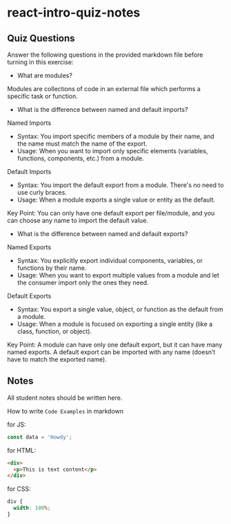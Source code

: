 # react-intro-quiz-notes

## Quiz Questions

Answer the following questions in the provided markdown file before turning in this exercise:

- What are modules?

Modules are collections of code in an external file which performs a specific task or function.

- What is the difference between named and default imports?

Named Imports

- Syntax: You import specific members of a module by their name, and the name must match the name of the export.
- Usage: When you want to import only specific elements (variables, functions, components, etc.) from a module.

Default Imports

- Syntax: You import the default export from a module. There's no need to use curly braces.
- Usage: When a module exports a single value or entity as the default.

Key Point: You can only have one default export per file/module, and you can choose any name to import the default value.

- What is the difference between named and default exports?

Named Exports

- Syntax: You explicitly export individual components, variables, or functions by their name.
- Usage: When you want to export multiple values from a module and let the consumer import only the ones they need.

Default Exports

- Syntax: You export a single value, object, or function as the default from a module.
- Usage: When a module is focused on exporting a single entity (like a class, function, or object).

Key Point: A module can have only one default export, but it can have many named exports. A default export can be imported with any name (doesn’t have to match the exported name).

## Notes

All student notes should be written here.

How to write `Code Examples` in markdown

for JS:

```javascript
const data = 'Howdy';
```

for HTML:

```html
<div>
  <p>This is text content</p>
</div>
```

for CSS:

```css
div {
  width: 100%;
}
```
